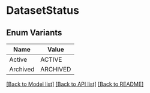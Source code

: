 # DatasetStatus

## Enum Variants

| Name | Value |
|---- | -----|
| Active | ACTIVE |
| Archived | ARCHIVED |


[[Back to Model list]](../README.md#documentation-for-models) [[Back to API list]](../README.md#documentation-for-api-endpoints) [[Back to README]](../README.md)


